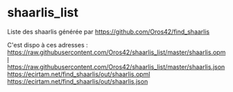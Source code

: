 shaarlis_list
=============

Liste des shaarlis générée par https://github.com/Oros42/find_shaarlis  
  
C'est dispo à ces adresses :  
https://raw.githubusercontent.com/Oros42/shaarlis_list/master/shaarlis.opml  
https://raw.githubusercontent.com/Oros42/shaarlis_list/master/shaarlis.json  
https://ecirtam.net/find_shaarlis/out/shaarlis.opml  
https://ecirtam.net/find_shaarlis/out/shaarlis.json  
